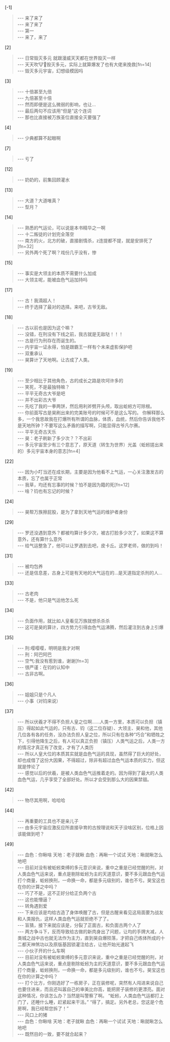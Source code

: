 
[-1] 
>--- 来了来了<br>
>--- 来了来了<br>
>--- 第一<br>
>--- 来了，来了<br>

[2] 
>--- 日常毁灭多元
就跟漫威天天都在世界毁灭一样<br>
>--- 天天吹🐮🍺毁灭多元，实际上就算爆发了也有大佬来挽救[fn=14]<br>
>--- 毁灭多元宇宙，幻想级模因吗<br>

[3] 
>--- 十倍甚至九倍<br>
>--- 九倍甚至十倍<br>
>--- 然而即便是这么微弱的影响，也让…<br>
>--- 最后两句不应该用“但是”这个连词<br>
>--- 那也比直接被万族圣位直接全灭要强了<br>

[4] 
>--- 少典都算不起眼啊<br>

[7] 
>--- 亏了<br>

[12] 
>--- 奶奶的，前集回顾灌水<br>

[13] 
>--- 大道？大道唯真？<br>
>--- 型月？<br>

[14] 
>--- 熟悉的气运论，可以说是本书精华之一啊<br>
>--- 十二叛徒的计划完全落空<br>
>--- 南方的火，北方的破，直接剧情杀，z连提都不提，就是安排死了[fn=32]<br>
>--- 另外两个死了啊？戏份几乎没有，惨<br>

[15] 
>--- 事实是大领主的本质不需要什么加成<br>
>--- 大领主呢，能被血色气运加持吗<br>

[17] 
>--- 古！我滴超人！<br>
>--- 终于选择了最对的选择。来吧，古爷无敌。<br>

[18] 
>--- 古以前也是因为这个嘛？<br>
>--- 没错，在刑没有下线之前，我古就是无敌哒！！！<br>
>--- 古是行为刑存在而诞生的。<br>
>--- 内宇宙一证永得，怕是跟霸王一样有个未来虚影保护吧<br>
>--- 双重承认<br>
>--- 昊算计了天地啊。让古成了人类。<br>

[19] 
>--- 至少相比于其他角色，古的成长之路是坎坷许多的<br>
>--- 笑死，不是最独特嘛？<br>
>--- 平平无奇古大爷是吧<br>
>--- 并不出彩古大爷<br>
>--- 先吃了我的一拳两饼，然后用利斧劈开头颅，取出蚯蚓方可除根。<br>
>--- 你前面写古是昊刷出来的完美账号的时候可不是这么写的。
你解释那么多，一个我思故我在打爆所有所谓的血脉，体质，血统，然后你告诉我他不是天地所钟？不要写这么矛盾的描写啊，只能显得古爷凡尔赛。<br>
>--- 平平无奇古天乐<br>
>--- 昊：老子刷新了多少次？？不出彩<br>
>--- 多元宇宙至少有三个意志了，原天道（转生为世界）光盖（蚯蚓搓出来的）多元宇宙本身的意志[fn=4]<br>

[22] 
>--- 因为小叮当还在成长期，主要是因为他看不上气运，一心关注激发古的本质，忘了也属于正常<br>
>--- 我草，均还有忘事的时候？怕不是因为籍的死[fn=12]<br>
>--- 啥？钧也有忘记的时候？<br>

[24] 
>--- 昊帮万族擦屁股，是为了拿到天地气运的维护者身份<br>

[29] 
>--- 罗还没遇到意外？都被均算计多少次，被古打脸多少次了，如果这不算意外，还有算什么意外<br>
>--- 给气运整急了，他可以让罗遇到去吧，皮卡丘。这罗老师，做的到吗！<br>

[31] 
>--- 被均包养<br>
>--- 还是信息差，古身上可是有天地的大气运在的…是天道指定杀刑的人…<br>

[33] 
>--- 古老肉<br>
>--- 不是，他只是气运他怎么死<br>

[34] 
>--- 负面作用，就比如人皇看见万族就想杀杀杀<br>
>--- 这可是昊的算计，四方势力引得血色气运沸腾，然后灌注到古身上引爆<br>

[35] 
>--- 刑:嘤嘤嘤，明明是我才对啊<br>
>--- 刑：阿巴阿巴<br>
>--- 空气:我没有惹到谁，谢谢[fn=3]<br>
>--- 很严谨：在钧的认知中<br>
>--- 古非古啊。<br>

[36] 
>--- 姐姐只是个凡人<br>
>--- 小事（对钧来说）<br>

[37] 
>--- 所以伏羲才不得不负担人皇之位啊……人类一方里，本质可以负担（镇压）得起如此气运的，只有古、钧（这二位存疑）、大领主、昊和他，其他几位各有各的任务，没办法负担人皇之位，所以只有在各种“巧合”和牺牲之下，引得他降生之后，有人可以真正负担（镇压）人类气运之后，人类一方的情况才真正有了改变，才有了人类历<br>
>--- 所以人皇大位的本质其实就是血色气运的具现，虽然得了巨大的好处，却也成借了这份大因果，不得超过，除非有超过血色气运本质的实力，但这就是悖论了<br>
>--- 感觉以后的伏羲，是被人类血色气运推着走的。因为得到了最大的人类血色气运，几乎享受了全部好处。所以才会受到那么大的因果禁锢。<br>

[42] 
>--- 物尽其用啊，哈哈哈<br>

[44] 
>--- 再重要的工具也不是亲儿子<br>
>--- 由多元宇宙应激反应所直接孕育的古按理说和天子没啥区别，位格上因该能做到吧？<br>

[49] 
>--- 血色：你瞅啥
天地：老子就瞅
血色：再瞅一个试试
天地：瞅就瞅怎么地吧<br>
>--- 目前对没有被蚯蚓束缚的多元意识来说，重中之重是已经觉醒的刑，对人类血色气运来说，重点是剔除蚯蚓为主的天道意识，要不多元跟血色气运打个商量，蚯蚓换刑，一命换一命，都是多元级别的，谁也不亏。昊宝这也在你的计算之中吗？<br>
>--- 巧了不是，这不正好分给正负两个古<br>
>--- 这也能懵逼？<br>
>--- 转角遇到爱<br>
>--- 下来应该是均给古造了身体唤醒了古，但是古醒来看见这局面要为战友和人类报仇，这样人类血色气运就拒绝不了了。<br>
>--- 盲猜，接下来就应该是，分裂了正面古，和负面古两个人了<br>
>--- 两方争斗下，反而导致给古做的新肉身出了问题，让均的手牌大减，人类城之战中古也就无法作为主力，直到昊自爆陨落，才把自己练体所成的十二都天神煞功以及原版基因锁灌注给古，让他开始光速起飞<br>
>--- 小伙子开的什么车啊<br>
>--- 目前对没有被蚯蚓束缚的多元意识来说，重中之重是已经觉醒的刑，对人类血色气运来说，重点是剔除蚯蚓为主的天道意识，要不多元跟血色气运打个商量，蚯蚓换刑，一命换一命，都是多元级别的，谁也不亏。昊宝这也在你的计算之中吗？<br>
>--- 打个比方，你刚选好了一栋房子，正在装修呢，突然有人闯进来说自己也要住进来，而且还叫嚣自己的审美比你高，能把房子装修的更漂亮。面对这种情况，你该怎么办？当然是叫警察了啊。
“蚯蚓，人类血色气运都打上门了，还睡什么睡，赶紧起来干活。”
“得了，搞定。另外老总，您这是个危房啊，我已经帮您拆了！”<br>
>--- 风口上的猪<br>
>--- 血色：你瞅啥
天地：老子就瞅
血色：再瞅一个试试
天地：瞅就瞅怎么地吧<br>
>--- 既然目的一致，要不就合起来？<br>
